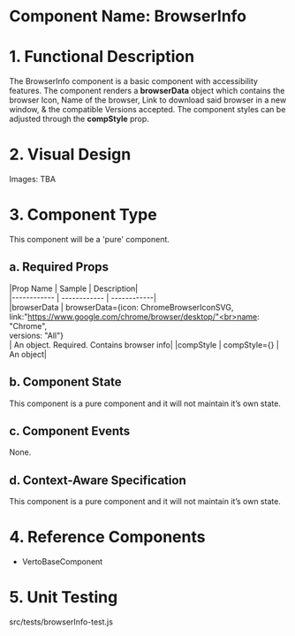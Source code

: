 # Component Name: BrowserInfo #

# 1. Functional Description #

The BrowserInfo component is a basic component with accessibility features. The component renders a **browserData** object which contains the browser Icon, Name of the browser, Link to download said browser in a new window, & the compatible Versions accepted. The component styles can be adjusted through the **compStyle** prop.

# 2. Visual Design #  

  Images: TBA

# 3. Component Type #

  This component will be a 'pure' component.

## a. Required Props ##

  |Prop Name | Sample | Description|<br>
  |------------ | ------------ | ------------|<br>
  |browserData | browserData={icon: ChromeBrowserIconSVG,<br> link:"https://www.google.com/chrome/browser/desktop/"<br>name: "Chrome",<br>versions: "All"} <br>| An object. Required. Contains browser info|
  |compStyle | compStyle={} | An object|

## b. Component State ##

  This component is a pure component and it will not maintain it’s own state.

## c. Component Events ##

  None.

## d. Context-Aware Specification ##

This component is a pure component and it will not maintain it’s own state.

# 4. Reference Components #

  - VertoBaseComponent

# 5. Unit Testing #

 src/tests/browserInfo-test.js
